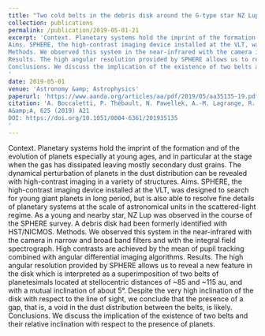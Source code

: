 ```yaml
---
title: "Two cold belts in the debris disk around the G-type star NZ Lupi"
collection: publications
permalink: /publication/2019-05-01-21
excerpt: 'Context. Planetary systems hold the imprint of the formation and of the evolution of planets especially at young ages, and in particular at the stage when the gas has dissipated leaving mostly secondary dust grains. The dynamical perturbation of planets in the dust distribution can be revealed with high-contrast imaging in a variety of structures.
Aims. SPHERE, the high-contrast imaging device installed at the VLT, was designed to search for young giant planets in long period, but is also able to resolve fine details of planetary systems at the scale of astronomical units in the scattered-light regime. As a young and nearby star, NZ Lup was observed in the course of the SPHERE survey. A debris disk had been formerly identified with HST/NICMOS.
Methods. We observed this system in the near-infrared with the camera in narrow and broad band filters and with the integral field spectrograph. High contrasts are achieved by the mean of pupil tracking combined with angular differential imaging algorithms.
Results. The high angular resolution provided by SPHERE allows us to reveal a new feature in the disk which is interpreted as a superimposition of two belts of planetesimals located at stellocentric distances of ~85 and ~115 au, and with a mutual inclination of about 5°. Despite the very high inclination of the disk with respect to the line of sight, we conclude that the presence of a gap, that is, a void in the dust distribution between the belts, is likely.
Conclusions. We discuss the implication of the existence of two belts and their relative inclination with respect to the presence of planets.
'
date: 2019-05-01
venue: 'Astronomy &amp; Astrophysics'
paperurl: 'https://www.aanda.org/articles/aa/pdf/2019/05/aa35135-19.pdf'
citation: 'A. Boccaletti, P. Thébault, N. Pawellek, A.-M. Lagrange, R. Galicher, S. Desidera, J. Milli, Q. Kral, M. Bonnefoy, J.-C. Augereau, A. L. Maire, T. Henning, H. Beust, L. Rodet, H. Avenhaus, T. Bhowmik, M. Bonavita, G. Chauvin, A. Cheetham, M. Cudel, M. Feldt, R. Gratton, J. Hagelberg, P. Janin-Potiron, M. Langlois, F. Menard, D. Mesa, M. Meyer, S. Peretti, C. Perrot, T. Schmidt, E. Sissa, A. Vigan, E. Rickman, Y. Magnard, D. Maurel, O. Moeller-Nilsson, D. Perret and J.-F. Sauvage
A&amp;A, 625 (2019) A21
DOI: https://doi.org/10.1051/0004-6361/201935135
'
---
```

Context. Planetary systems hold the imprint of the formation and of the evolution of planets especially at young ages, and in particular at the stage when the gas has dissipated leaving mostly secondary dust grains. The dynamical perturbation of planets in the dust distribution can be revealed with high-contrast imaging in a variety of structures.
Aims. SPHERE, the high-contrast imaging device installed at the VLT, was designed to search for young giant planets in long period, but is also able to resolve fine details of planetary systems at the scale of astronomical units in the scattered-light regime. As a young and nearby star, NZ Lup was observed in the course of the SPHERE survey. A debris disk had been formerly identified with HST/NICMOS.
Methods. We observed this system in the near-infrared with the camera in narrow and broad band filters and with the integral field spectrograph. High contrasts are achieved by the mean of pupil tracking combined with angular differential imaging algorithms.
Results. The high angular resolution provided by SPHERE allows us to reveal a new feature in the disk which is interpreted as a superimposition of two belts of planetesimals located at stellocentric distances of ~85 and ~115 au, and with a mutual inclination of about 5°. Despite the very high inclination of the disk with respect to the line of sight, we conclude that the presence of a gap, that is, a void in the dust distribution between the belts, is likely.
Conclusions. We discuss the implication of the existence of two belts and their relative inclination with respect to the presence of planets.

